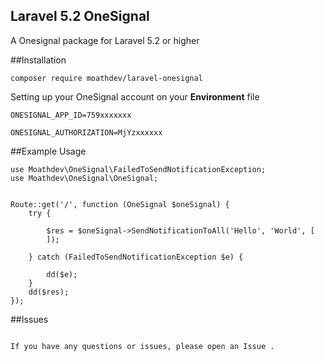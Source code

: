 ## Laravel 5.2 OneSignal

A Onesignal package for Laravel 5.2 or higher
 
##Installation

````
composer require moathdev/laravel-onesignal
````

Setting up your OneSignal account on your  **Environment** file

````
ONESIGNAL_APP_ID=759xxxxxxx

ONESIGNAL_AUTHORIZATION=MjYzxxxxxx
````
##Example Usage
````
use Moathdev\OneSignal\FailedToSendNotificationException;
use Moathdev\OneSignal\OneSignal;


Route::get('/', function (OneSignal $oneSignal) {
    try {

        $res = $oneSignal->SendNotificationToAll('Hello', 'World', [
        ]);

    } catch (FailedToSendNotificationException $e) {

        dd($e);
    }
    dd($res);
});
 ````
##Issues

````

If you have any questions or issues, please open an Issue .
